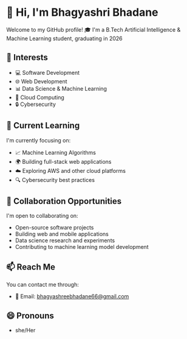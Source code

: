 # 👋 Hi, I'm Bhagyashri Bhadane

Welcome to my GitHub profile!
🎓 I'm a B.Tech Artificial Intelligence & Machine Learning student, graduating in 2026

## 👀 Interests
- 💻 Software Development
- 🌐 Web Development
- 📊 Data Science & Machine Learning
- 🚀 Cloud Computing
- 🔒 Cybersecurity

## 🌱 Current Learning
I'm currently focusing on:
- 📈 Machine Learning Algorithms
- 🌍 Building full-stack web applications
- ☁️ Exploring AWS and other cloud platforms
- 🔍 Cybersecurity best practices

## 💞️ Collaboration Opportunities
I'm open to collaborating on:
- Open-source software projects
- Building web and mobile applications
- Data science research and experiments
- Contributing to machine learning model development

## 📫 Reach Me
You can contact me through:
- 📧 Email: bhagyashreebhadane66@gmail.com
## 😄 Pronouns
- she/Her


